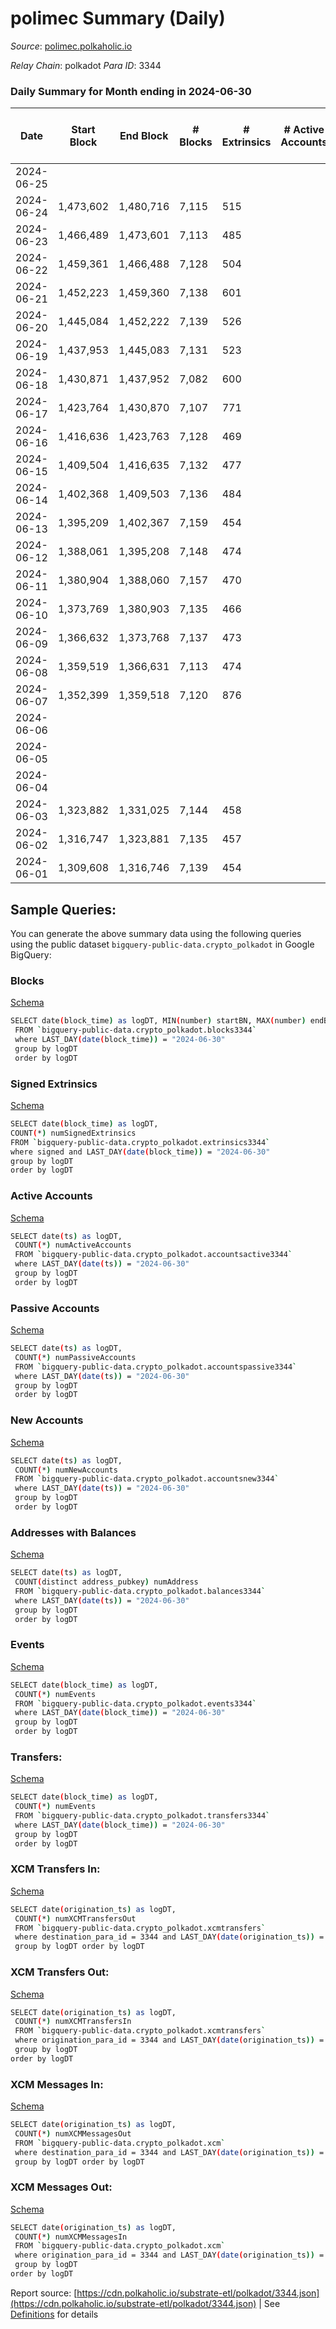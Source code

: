 # polimec Summary (Daily)

_Source_: [polimec.polkaholic.io](https://polimec.polkaholic.io)

*Relay Chain*: polkadot
*Para ID*: 3344



### Daily Summary for Month ending in 2024-06-30


| Date    | Start Block | End Block | # Blocks | # Extrinsics | # Active Accounts | # Passive Accounts | # New Accounts | # Addresses | # Events  | # Transfers ($USD) | # XCM Transfers In ($USD) | # XCM Transfers Out ($USD) | # XCM In | # XCM Out | Issues |
|---------|-------------|-----------|----------|--------------|-------------------|--------------------|----------------|-------------|-----------|--------------------|---------------------------|----------------------------|----------|-----------|--------|
| 2024-06-25 |  |  |  |  |  |  |  |  |  |   |   |   |  |  |  |
| 2024-06-24 | 1,473,602 | 1,480,716 | 7,115 | 515 |  |  |  | 1,682 | 24,242 | 2,674  |   |   |  |  |  |
| 2024-06-23 | 1,466,489 | 1,473,601 | 7,113 | 485 |  |  |  | 1,666 | 24,014 | 2,649  |   |   |  |  |  |
| 2024-06-22 | 1,459,361 | 1,466,488 | 7,128 | 504 |  |  |  | 1,661 | 24,048 | 2,596  |   |   |  |  |  |
| 2024-06-21 | 1,452,223 | 1,459,360 | 7,138 | 601 |  |  |  | 1,648 | 24,592 | 2,604  |   |   |  |  |  |
| 2024-06-20 | 1,445,084 | 1,452,222 | 7,139 | 526 |  |  |  | 1,616 | 23,932 | 2,514  |   |   |  |  |  |
| 2024-06-19 | 1,437,953 | 1,445,083 | 7,131 | 523 |  |  |  | 1,595 | 23,767 | 2,474  |   |   |  |  |  |
| 2024-06-18 | 1,430,871 | 1,437,952 | 7,082 | 600 |  |  |  | 1,563 | 23,955 | 2,440  |   |   |  |  |  |
| 2024-06-17 | 1,423,764 | 1,430,870 | 7,107 | 771 |  |  |  | 1,505 | 24,749 | 2,462  |   |   |  |  |  |
| 2024-06-16 | 1,416,636 | 1,423,763 | 7,128 | 469 |  |  |  | 1,352 | 22,883 | 2,251  |   |   |  |  |  |
| 2024-06-15 | 1,409,504 | 1,416,635 | 7,132 | 477 |  |  |  | 1,350 | 22,941 | 2,247  |   |   |  |  |  |
| 2024-06-14 | 1,402,368 | 1,409,503 | 7,136 | 484 |  |  |  | 1,348 | 23,243 | 2,307  |   |   |  |  |  |
| 2024-06-13 | 1,395,209 | 1,402,367 | 7,159 | 454 |  |  |  | 1,340 | 22,857 | 2,235  |   |   |  |  |  |
| 2024-06-12 | 1,388,061 | 1,395,208 | 7,148 | 474 |  |  |  | 1,340 | 22,934 | 2,243  |   |   |  |  |  |
| 2024-06-11 | 1,380,904 | 1,388,060 | 7,157 | 470 |  |  |  | 1,340 | 22,885 | 2,233  |   |   |  |  |  |
| 2024-06-10 | 1,373,769 | 1,380,903 | 7,135 | 466 |  |  |  | 1,336 | 22,791 | 2,214  |   |   |  |  |  |
| 2024-06-09 | 1,366,632 | 1,373,768 | 7,137 | 473 |  |  |  | 1,332 | 22,791 | 2,206  |   |   |  |  |  |
| 2024-06-08 | 1,359,519 | 1,366,631 | 7,113 | 474 |  |  |  | 1,328 | 22,564 | 2,135  |   |   |  |  |  |
| 2024-06-07 | 1,352,399 | 1,359,518 | 7,120 | 876 |  |  |  | 1,322 | 24,555 | 2,193  |   |   |  |  |  |
| 2024-06-06 |  |  |  |  |  |  |  | 1,153 |  |   |   |   |  |  |  |
| 2024-06-05 |  |  |  |  |  |  |  | 1,016 |  |   |   |   |  |  |  |
| 2024-06-04 |  |  |  |  |  |  |  |  |  |   |   |   |  |  |  |
| 2024-06-03 | 1,323,882 | 1,331,025 | 7,144 | 458 |  |  |  | 1,010 | 21,926 | 1,913  |   |   |  |  |  |
| 2024-06-02 | 1,316,747 | 1,323,881 | 7,135 | 457 |  |  |  | 1,009 | 21,866 | 1,897  |   |   |  |  |  |
| 2024-06-01 | 1,309,608 | 1,316,746 | 7,139 | 454 |  |  |  | 1,006 | 21,861 | 1,896  |   |   |  |  |  |

## Sample Queries:
You can generate the above summary data using the following queries using the public dataset `bigquery-public-data.crypto_polkadot` in Google BigQuery:


### Blocks 

[Schema](https://github.com/colorfulnotion/substrate-etl/blob/main/schema/blocks.json)

```bash
SELECT date(block_time) as logDT, MIN(number) startBN, MAX(number) endBN, COUNT(*) numBlocks 
 FROM `bigquery-public-data.crypto_polkadot.blocks3344`  
 where LAST_DAY(date(block_time)) = "2024-06-30" 
 group by logDT 
 order by logDT
```

### Signed Extrinsics 

[Schema](https://github.com/colorfulnotion/substrate-etl/blob/main/schema/extrinsics.json)

```bash
SELECT date(block_time) as logDT, 
COUNT(*) numSignedExtrinsics 
FROM `bigquery-public-data.crypto_polkadot.extrinsics3344`  
where signed and LAST_DAY(date(block_time)) = "2024-06-30" 
group by logDT 
order by logDT
```

### Active Accounts 

[Schema](https://github.com/colorfulnotion/substrate-etl/blob/main/schema/accountsactive.json)

```bash
SELECT date(ts) as logDT, 
 COUNT(*) numActiveAccounts 
 FROM `bigquery-public-data.crypto_polkadot.accountsactive3344` 
 where LAST_DAY(date(ts)) = "2024-06-30" 
 group by logDT 
 order by logDT
```

### Passive Accounts 

[Schema](https://github.com/colorfulnotion/substrate-etl/blob/main/schema/accountspassive.json)

```bash
SELECT date(ts) as logDT, 
 COUNT(*) numPassiveAccounts 
 FROM `bigquery-public-data.crypto_polkadot.accountspassive3344` 
 where LAST_DAY(date(ts)) = "2024-06-30" 
 group by logDT 
 order by logDT
```

### New Accounts 

[Schema](https://github.com/colorfulnotion/substrate-etl/blob/main/schema/accountsnew.json)

```bash
SELECT date(ts) as logDT, 
 COUNT(*) numNewAccounts 
 FROM `bigquery-public-data.crypto_polkadot.accountsnew3344` 
 where LAST_DAY(date(ts)) = "2024-06-30" 
 group by logDT
 order by logDT
```

### Addresses with Balances 

[Schema](https://github.com/colorfulnotion/substrate-etl/blob/main/schema/balances.json)

```bash
SELECT date(ts) as logDT,
 COUNT(distinct address_pubkey) numAddress 
 FROM `bigquery-public-data.crypto_polkadot.balances3344` 
 where LAST_DAY(date(ts)) = "2024-06-30" 
 group by logDT 
 order by logDT
```

### Events 

[Schema](https://github.com/colorfulnotion/substrate-etl/blob/main/schema/events.json)

```bash
SELECT date(block_time) as logDT, 
 COUNT(*) numEvents 
 FROM `bigquery-public-data.crypto_polkadot.events3344` 
 where LAST_DAY(date(block_time)) = "2024-06-30" 
 group by logDT 
 order by logDT
```

### Transfers:

[Schema](https://github.com/colorfulnotion/substrate-etl/blob/main/schema/transfers.json)

```bash
SELECT date(block_time) as logDT, 
 COUNT(*) numEvents 
 FROM `bigquery-public-data.crypto_polkadot.transfers3344` 
 where LAST_DAY(date(block_time)) = "2024-06-30" 
 group by logDT 
 order by logDT
```

### XCM Transfers In: 

[Schema](https://github.com/colorfulnotion/substrate-etl/blob/main/schema/xcmtransfers.json)

```bash
SELECT date(origination_ts) as logDT, 
 COUNT(*) numXCMTransfersOut 
 FROM `bigquery-public-data.crypto_polkadot.xcmtransfers` 
 where destination_para_id = 3344 and LAST_DAY(date(origination_ts)) = "2024-06-30" 
 group by logDT order by logDT
```

### XCM Transfers Out: 

[Schema](https://github.com/colorfulnotion/substrate-etl/blob/main/schema/xcmtransfers.json)

```bash
SELECT date(origination_ts) as logDT, 
 COUNT(*) numXCMTransfersIn 
 FROM `bigquery-public-data.crypto_polkadot.xcmtransfers` 
 where origination_para_id = 3344 and LAST_DAY(date(origination_ts)) = "2024-06-30" 
 group by logDT 
order by logDT
```

### XCM Messages In: 

[Schema](https://github.com/colorfulnotion/substrate-etl/blob/main/schema/xcm.json)

```bash
SELECT date(origination_ts) as logDT, 
 COUNT(*) numXCMMessagesOut 
 FROM `bigquery-public-data.crypto_polkadot.xcm` 
 where destination_para_id = 3344 and LAST_DAY(date(origination_ts)) = "2024-06-30" 
 group by logDT order by logDT
```

### XCM Messages Out: 

[Schema](https://github.com/colorfulnotion/substrate-etl/blob/main/schema/xcm.json)

```bash
SELECT date(origination_ts) as logDT, 
 COUNT(*) numXCMMessagesIn 
 FROM `bigquery-public-data.crypto_polkadot.xcm` 
 where origination_para_id = 3344 and LAST_DAY(date(origination_ts)) = "2024-06-30" 
 group by logDT 
order by logDT
```


Report source: [https://cdn.polkaholic.io/substrate-etl/polkadot/3344.json](https://cdn.polkaholic.io/substrate-etl/polkadot/3344.json) | See [Definitions](/DEFINITIONS.md) for details
